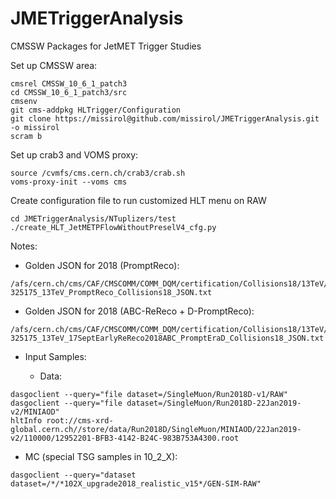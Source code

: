 JMETriggerAnalysis
==================

CMSSW Packages for JetMET Trigger Studies

Set up CMSSW area:

```
cmsrel CMSSW_10_6_1_patch3
cd CMSSW_10_6_1_patch3/src
cmsenv
git cms-addpkg HLTrigger/Configuration
git clone https://missirol@github.com/missirol/JMETriggerAnalysis.git -o missirol
scram b
```

Set up crab3 and VOMS proxy:
```
source /cvmfs/cms.cern.ch/crab3/crab.sh
voms-proxy-init --voms cms
```

Create configuration file to run customized HLT menu on RAW
```
cd JMETriggerAnalysis/NTuplizers/test
./create_HLT_JetMETPFlowWithoutPreselV4_cfg.py
```

Notes:

* Golden JSON for 2018 (PromptReco):
```
/afs/cern.ch/cms/CAF/CMSCOMM/COMM_DQM/certification/Collisions18/13TeV/PromptReco/Cert_314472-325175_13TeV_PromptReco_Collisions18_JSON.txt
```

* Golden JSON for 2018 (ABC-ReReco + D-PromptReco):
```
/afs/cern.ch/cms/CAF/CMSCOMM/COMM_DQM/certification/Collisions18/13TeV/ReReco/Cert_314472-325175_13TeV_17SeptEarlyReReco2018ABC_PromptEraD_Collisions18_JSON.txt
```

* Input Samples:

  * Data:
```
dasgoclient --query="file dataset=/SingleMuon/Run2018D-v1/RAW"
dasgoclient --query="file dataset=/SingleMuon/Run2018D-22Jan2019-v2/MINIAOD"
hltInfo root://cms-xrd-global.cern.ch//store/data/Run2018D/SingleMuon/MINIAOD/22Jan2019-v2/110000/12952201-BFB3-4142-B24C-983B753A4300.root
```
  * MC (special TSG samples in 10_2_X):
```
dasgoclient --query="dataset dataset=/*/*102X_upgrade2018_realistic_v15*/GEN-SIM-RAW"
```
